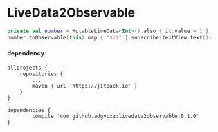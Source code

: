 # LiveData2Observable

```kotlin
private val number = MutableLiveData<Int>().also { it.value = 1 }
number.toObservable(this).map { "$it" }.subscribe(textView.text())
```

#### dependency:

    allprojects {
		repositories {
			...
			maven { url 'https://jitpack.io' }
		}
	}
	
	dependencies {
            compile 'com.github.adgvcxz:livedata2observable:0.1.0'
    }

